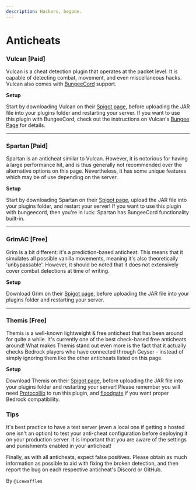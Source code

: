 ```yaml
---
description: Hackers, begone.
---
```


# Anticheats

### Vulcan \[Paid]

Vulcan is a cheat detection plugin that operates at the packet level. It is capable of detecting combat, movement, and even miscellaneous hacks. Vulcan also comes with [BungeeCord](https://www.spigotmc.org/resources/vulcanbungee-bungee-hook-for-vulcan-anti-cheat.94194/) support.

**Setup**

Start by downloading Vulcan on their [Spigot page](https://www.spigotmc.org/resources/vulcan-advanced-cheat-detection-1-7-1-17-1.83626/), before uploading the JAR file into your plugins folder and restarting your server. If you want to use this plugin with BungeeCord, check out the instructions on Vulcan's [Bungee Page](https://www.spigotmc.org/resources/vulcanbungee-bungee-hook-for-vulcan-anti-cheat.94194/) for details.

***

### Spartan \[Paid]

Spartan is an anticheat similar to Vulcan. However, it is notorious for having a large performance hit, and is thus generally not recommended over the alternative options on this page. Nevertheless, it has some unique features which may be of use depending on the server.

**Setup**

Start by downloading Spartan on their [Spigot page](https://www.spigotmc.org/resources/spartan-advanced-anti-cheat-cheat-detection-hack-blocker-1-7-1-19-1-10-summer-sale.25638/), upload the JAR file into your plugins folder, and restart your server! If you want to use this plugin with bungeecord, then you're in luck: Spartan has BungeeCord functionality built-in.

***

### GrimAC \[Free]

Grim is a bit different: it's a prediction-based anticheat. This means that it simulates all possible vanilla movements, meaning it's also theoretically 'unbypassable'. However, it should be noted that it does not extensively cover combat detections at time of writing.&#x20;

**Setup**

Download Grim on their [Spigot page](https://www.spigotmc.org/resources/grim-anticheat.99923/), before uploading the JAR file into your plugins folder and restarting your server.&#x20;

***

### Themis \[Free]

Themis is a well-known lightweight & free anticheat that has been around for quite a while. It's currently one of the best check-based free anticheats around! What makes Themis stand out even more is the fact that it actually checks Bedrock players who have connected through Geyser - instead of simply ignoring them like the other anticheats listed on this page.

**Setup**

Download Themis on their [Spigot page](https://www.spigotmc.org/resources/themis-anti-cheat-1-17-1-18-1-19-bedrock-support-paper-compatibility-free-optimized.90766/), before uploading the JAR file into your plugins folder and restarting your server! Please remember you will need [Protocollib](https://www.spigotmc.org/resources/protocollib.1997/) to run this plugin, and [floodgate](https://ci.opencollab.dev/job/GeyserMC/job/Floodgate/job/dev%2F2.0/) if you want proper Bedrock compatibility.

### Tips

It's best practice to have a test server (even a local one if getting a hosted one isn't an option) to test your anti-cheat configuration before deploying it on your production server. It is important that you are aware of the settings and punishments enabled in your anticheat!

Finally, as with all anticheats, expect false positives. Please obtain as much information as possible to aid with fixing the broken detection, and then report the bug on each respective anticheat's Discord or GitHub.

By `@icewaffles`
